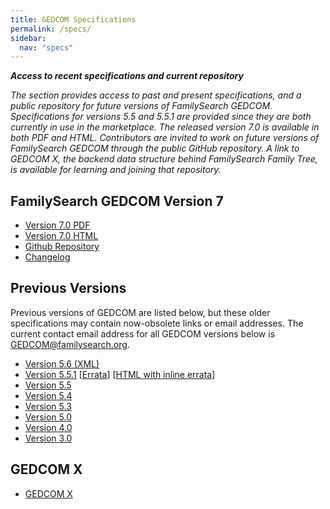 ```yaml
---
title: GEDCOM Specifications
permalink: /specs/
sidebar:
  nav: "specs"
---
```

***Access to recent specifications and current repository***

*The section provides access to past and present specifications, and a public repository for future versions of FamilySearch GEDCOM. Specifications for versions 5.5 and 5.5.1 are provided since they are both currently in use in the marketplace.  The released version 7.0 is available in both PDF and HTML. Contributors are invited to work on future versions of FamilySearch GEDCOM through the public GitHub repository. A link to GEDCOM X, the backend data structure behind FamilySearch Family Tree, is available for learning and joining that repository.*

## FamilySearch GEDCOM Version 7

- [Version 7.0 PDF](/specifications/FamilySearchGEDCOMv7.pdf) 
- [Version 7.0 HTML](/specifications/FamilySearchGEDCOMv7.html)
- [Github Repository](https://github.com/familysearch/GEDCOM)
- [Changelog](/changelog/)

## Previous Versions

Previous versions of GEDCOM are listed below, but these older specifications may contain now-obsolete links
or email addresses.  The current contact email address for all GEDCOM versions below is <GEDCOM@familysearch.org>.

- [Version 5.6 (XML)](/specifications/Gedcom5.6.pdf)
- [Version 5.5.1](/specifications/ged551.pdf) \[[Errata](/gedcom551-errata/)\] \[[HTML with inline errata](/specifications/ged551-with-inline-errata.html)\]
- [Version 5.5](/specifications/ged55.pdf)
- [Version 5.4](/specifications/Gedcom5.4.pdf)
- [Version 5.3](/specifications/Gedcom5.3.pdf)
- [Version 5.0](/specifications/Gedcom5.0.pdf)
- [Version 4.0](/specifications/Gedcom4.0.pdf)
- [Version 3.0](/specifications/Gedcom3.0.pdf)

## GEDCOM X

- [GEDCOM X](http://gedcomx.org)
